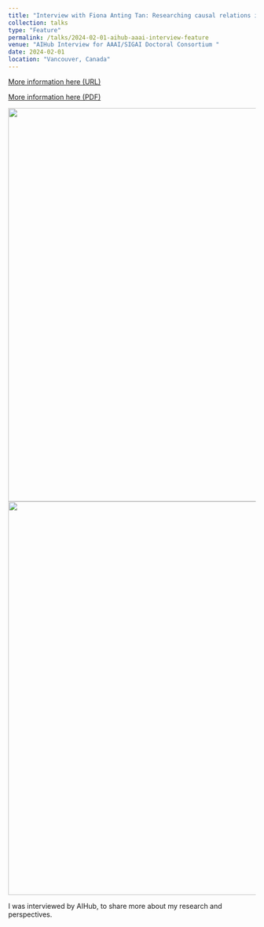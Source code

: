 ```yaml
---
title: "Interview with Fiona Anting Tan: Researching causal relations in text"
collection: talks
type: "Feature"
permalink: /talks/2024-02-01-aihub-aaai-interview-feature
venue: "AIHub Interview for AAAI/SIGAI Doctoral Consortium "
date: 2024-02-01
location: "Vancouver, Canada"
---
```


[More information here (URL)](https://aihub.org/2024/02/01/interview-with-fiona-anting-tan-researching-causal-relations-in-text/)

<a href='https://tanfiona.github.io/files/features/2024_AIHub_AAAI_Interview_Feature.pdf'>More information here (PDF)</a>


<img src='https://tanfiona.github.io/images/events/2024_AIHub_AAAI_Interview_Feature_P1.jpg' width=800>


<img src='https://tanfiona.github.io/images/events/2024_AIHub_AAAI_Interview_Feature_P2.jpg' width=800>

I was interviewed by AIHub, to share more about my research and perspectives.
